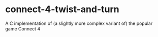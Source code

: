 # connect-4-twist-and-turn
 A C implementation of (a slightly more complex variant of) the popular game Connect 4

